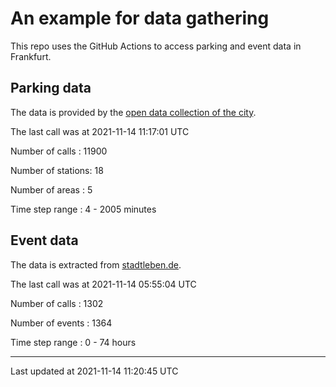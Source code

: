 # An example for data gathering

This repo uses the GitHub Actions to access parking and event data in Frankfurt.

## Parking data
The data is provided by the [open data collection of the city](https://www.offenedaten.frankfurt.de/).

The last call was at 2021-11-14 11:17:01 UTC

Number of calls   : 11900

Number of stations:    18

Number of areas   :     5

Time step range   :     4 -  2005 minutes


## Event data
The data is extracted from [stadtleben.de](https://stadtleben.de/frankfurt/).

The last call was at 2021-11-14 05:55:04 UTC

Number of calls   : 1302

Number of events  : 1364

Time step range   :    0 -   74 hours


----

Last updated at 2021-11-14 11:20:45 UTC
